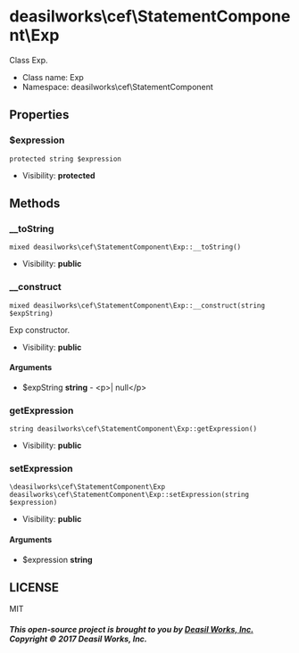 deasilworks\cef\StatementComponent\Exp
===============

Class Exp.




* Class name: Exp
* Namespace: deasilworks\cef\StatementComponent





Properties
----------


### $expression

    protected string $expression





* Visibility: **protected**


Methods
-------


### __toString

    mixed deasilworks\cef\StatementComponent\Exp::__toString()





* Visibility: **public**




### __construct

    mixed deasilworks\cef\StatementComponent\Exp::__construct(string $expString)

Exp constructor.



* Visibility: **public**


#### Arguments
* $expString **string** - &lt;p&gt;| null&lt;/p&gt;



### getExpression

    string deasilworks\cef\StatementComponent\Exp::getExpression()





* Visibility: **public**




### setExpression

    \deasilworks\cef\StatementComponent\Exp deasilworks\cef\StatementComponent\Exp::setExpression(string $expression)





* Visibility: **public**


#### Arguments
* $expression **string**



## LICENSE

MIT

##### This open-source project is brought to you by [Deasil Works, Inc.](http://deasil.works/) Copyright &copy; 2017 Deasil Works, Inc.